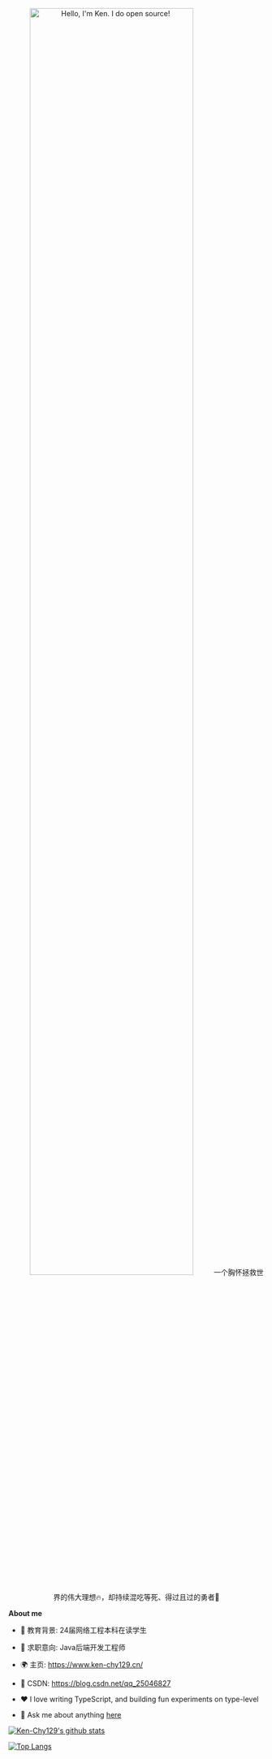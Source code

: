 <p align="center"><a href="https://ken-chy129.cn"><img width="80%" alt="Hello, I'm Ken. I do open source!" src="./assets/gh-readme-header.png" /></a>一个胸怀拯救世界的伟大理想🔥，却持续混吃等死、得过且过的勇者👾</p>

**About me**

- 📖 教育背景: 24届网络工程本科在读学生

- 💼 求职意向: Java后端开发工程师

- 🌍 主页: https://www.ken-chy129.cn/

- 🚀 CSDN: https://blog.csdn.net/qq_25046827

- ❤️ I love writing TypeScript, and building fun experiments on type-level

- 💬 Ask me about anything [here](https://github.com/anuraghazra/anuraghazra/issues)

 [![Ken-Chy129's github stats](https://github-readme-stats.vercel.app/api?username=Ken-Chy129&show_icons=true&theme=tokyonight)](https://github.com/anuraghazra/github-readme-stats)

[![Top Langs](https://github-readme-stats.vercel.app/api/top-langs/?username=Ken-Chy129&layout=compact)](https://github.com/anuraghazra/github-readme-stats)
